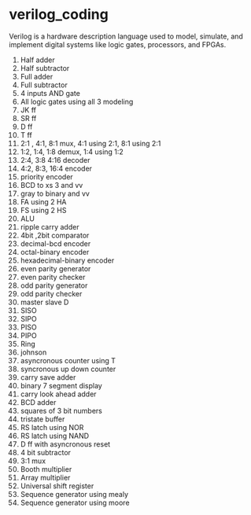 # verilog_coding
Verilog is a hardware description language used to model, simulate, and implement digital systems like logic gates, processors, and FPGAs.
1. Half adder
2. Half subtractor
4. Full adder
5. Full subtractor
6. 4 inputs AND gate
7. All logic gates using all 3 modeling  
8. JK ff
9. SR ff
10. D ff
11. T ff
12. 2:1 , 4:1, 8:1 mux, 4:1 using 2:1, 8:1 using 2:1
13. 1:2, 1:4, 1:8 demux, 1:4 using 1:2
14. 2:4, 3:8 4:16 decoder
15. 4:2, 8:3, 16:4 encoder
16. priority encoder
17. BCD to xs 3 and vv
18. gray to binary and vv
19. FA using 2 HA
20. FS using 2 HS
21. ALU
22. ripple carry adder
23. 4bit ,2bit comparator
24. decimal-bcd encoder
25. octal-binary encoder
26. hexadecimal-binary encoder
27. even parity generator
28. even parity checker
29. odd parity generator
30. odd parity checker
31. master slave D
32. SISO
33. SIPO
34. PISO
35. PIPO
36. Ring
37. johnson
38. asyncronous counter using T
39. syncronous up down counter
40. carry save adder
41. binary 7 segment display
42. carry look ahead adder
43. BCD adder
44. squares of 3 bit numbers
45. tristate buffer
46. RS latch using NOR
47. RS latch using NAND
48. D ff with asyncronous reset
49. 4 bit subtractor
50. 3:1 mux
51. Booth multiplier
52. Array multiplier
53. Universal shift register
54. Sequence generator using mealy
55. Sequence generator using moore

